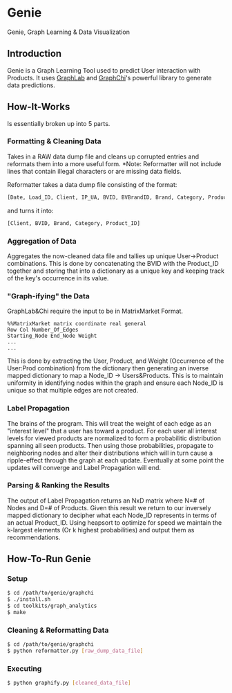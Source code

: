 Genie
==========

Genie, Graph Learning & Data Visualization

Introduction
------------
Genie is a Graph Learning Tool used to predict User interaction with Products. 
It uses [GraphLab](http://graphlab.org/) and [GraphChi](http://graphlab.org/graphchi/)'s powerful library to generate data predictions.


How-It-Works
------------
Is essentially broken up into 5 parts. 

### Formatting & Cleaning Data
Takes in a RAW data dump file and cleans up corrupted entries and reformats them into a more useful form. 
*Note: Reformatter will not include lines that contain illegal characters or are  missing data fields. 

Reformatter takes a data dump file consisting of the format:
```python
[Date, Load_ID, Client, IP_UA, BVID, BVBrandID, Brand, Category, Product_ID, Content_Type]
```
and turns it into:
```python
[Client, BVID, Brand, Category, Product_ID]
```

### Aggregation of Data
Aggregates the now-cleaned data file and tallies up unique User->Product combinations. This is done by concatenating the BVID with the Product_ID together and storing that into a dictionary as a unique key and keeping track of the key's occurrence in its value.

### "Graph-ifying" the Data
GraphLab&Chi require the input to be in MatrixMarket Format.
```
%%MatrixMarket matrix coordinate real general
Row Col Number_Of_Edges
Starting_Node End_Node Weight
...
...
```
This is done by extracting the User, Product, and Weight (Occurrence of the User:Prod combination) from the dictionary then generating an inverse mapped dictionary to map a Node_ID -> Users&Products. This is to maintain uniformity in identifying nodes within the graph and ensure each Node_ID is unique so that multiple edges are not created. 

### Label Propagation
The brains of the program. This will treat the weight of each edge as an "interest level" that a user has toward a product. For each user all interest levels for viewed products are normalized to form a probabilitic distribution spanning all seen products. Then using those probabilities, propagate to neighboring nodes and alter their distributions which will in turn cause a ripple-effect through the graph at each update. Eventually at some point the updates will converge and Label Propagation will end.

### Parsing & Ranking the Results
The output of Label Propagation returns an NxD matrix where N=# of Nodes and D=# of Products. Given this result we return to our inversely mapped dictionary to decipher what each Node_ID represents in terms of an actual Product_ID. Using heapsort to optimize for speed we maintain the k-largest elements (Or k highest probabilities) and output them as recommendations.


How-To-Run Genie
---------------------
### Setup
```bash
$ cd /path/to/genie/graphchi
$ ./install.sh
$ cd toolkits/graph_analytics
$ make
```

### Cleaning & Reformatting Data
```bash
$ cd /path/to/genie/graphchi
$ python reformatter.py [raw_dump_data_file]
```

### Executing
```bash
$ python graphify.py [cleaned_data_file] 
```
